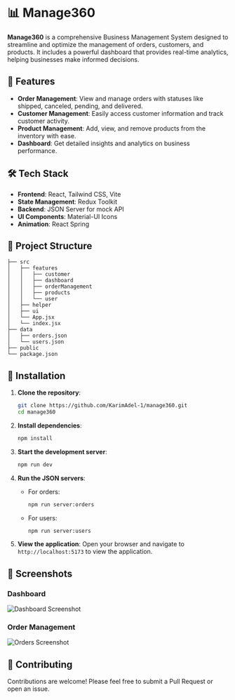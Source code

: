 
# 📊 Manage360

**Manage360** is a comprehensive Business Management System designed to streamline and optimize the management of orders, customers, and products. It includes a powerful dashboard that provides real-time analytics, helping businesses make informed decisions.

## 🚀 Features

- **Order Management**: View and manage orders with statuses like shipped, canceled, pending, and delivered.
- **Customer Management**: Easily access customer information and track customer activity.
- **Product Management**: Add, view, and remove products from the inventory with ease.
- **Dashboard**: Get detailed insights and analytics on business performance.

## 🛠️ Tech Stack

- **Frontend**: React, Tailwind CSS, Vite
- **State Management**: Redux Toolkit
- **Backend**: JSON Server for mock API
- **UI Components**: Material-UI Icons
- **Animation**: React Spring

## 📂 Project Structure

```plaintext
├── src
│   ├── features
│   │   ├── customer
│   │   ├── dashboard
│   │   ├── orderManagement
│   │   ├── products
│   │   └── user
│   ├── helper
│   ├── ui
│   └── App.jsx
│   └── index.jsx
├── data
│   ├── orders.json
│   └── users.json
├── public
└── package.json
```

## 🔧 Installation

1. **Clone the repository**:
   ```bash
   git clone https://github.com/KarimAdel-1/manage360.git
   cd manage360
   ```

2. **Install dependencies**:
   ```bash
   npm install
   ```

3. **Start the development server**:
   ```bash
   npm run dev
   ```

4. **Run the JSON servers**:
   - For orders:
     ```bash
     npm run server:orders
     ```
   - For users:
     ```bash
     npm run server:users
     ```

5. **View the application**:
   Open your browser and navigate to `http://localhost:5173` to view the application.

## 📸 Screenshots

### Dashboard
![Dashboard Screenshot](./assets/dashboard.png)

### Order Management
![Orders Screenshot](./assets/orders.png)

## 🤝 Contributing

Contributions are welcome! Please feel free to submit a Pull Request or open an issue.
